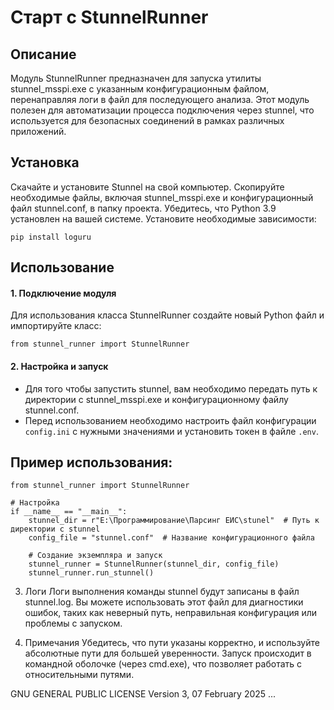 # Старт с StunnelRunner

## Описание
Модуль StunnelRunner предназначен для запуска утилиты stunnel_msspi.exe
с указанным конфигурационным файлом, перенаправляя логи в файл для последующего анализа.
Этот модуль полезен для автоматизации процесса подключения через stunnel,
что используется для безопасных соединений в рамках различных приложений.

## Установка
Скачайте и установите Stunnel на свой компьютер.
Скопируйте необходимые файлы, включая stunnel_msspi.exe и конфигурационный файл stunnel.conf, в папку проекта.
Убедитесь, что Python 3.9 установлен на вашей системе.
Установите необходимые зависимости:
```
pip install loguru
```

## Использование
#### 1. Подключение модуля
Для использования класса StunnelRunner создайте новый Python файл и импортируйте класс:
```
from stunnel_runner import StunnelRunner
```
#### 2. Настройка и запуск
- Для того чтобы запустить stunnel, вам необходимо передать путь к директории с stunnel_msspi.exe
и конфигурационному файлу stunnel.conf.
- Перед использованием необходимо настроить файл конфигурации `config.ini`
с нужными значениями и установить токен в файле `.env`.

## Пример использования:
```
from stunnel_runner import StunnelRunner

# Настройка
if __name__ == "__main__":
    stunnel_dir = r"E:\Программирование\Парсинг ЕИС\stunel"  # Путь к директории с stunnel
    config_file = "stunnel.conf"  # Название конфигурационного файла

    # Создание экземпляра и запуск
    stunnel_runner = StunnelRunner(stunnel_dir, config_file)
    stunnel_runner.run_stunnel()
```
3. Логи
Логи выполнения команды stunnel будут записаны в файл stunnel.log. Вы можете использовать этот файл для диагностики ошибок, таких как неверный путь, неправильная конфигурация или проблемы с запуском.

4. Примечания
Убедитесь, что пути указаны корректно, и используйте абсолютные пути для большей уверенности.
Запуск происходит в командной оболочке (через cmd.exe), что позволяет работать с относительными путями.


GNU GENERAL PUBLIC LICENSE
Version 3, 07 February 2025
...

